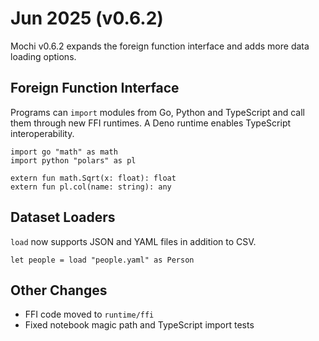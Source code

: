 # Jun 2025 (v0.6.2)

Mochi v0.6.2 expands the foreign function interface and adds more data loading options.

## Foreign Function Interface

Programs can `import` modules from Go, Python and TypeScript and call them through new FFI runtimes. A Deno runtime enables TypeScript interoperability.

```mochi
import go "math" as math
import python "polars" as pl

extern fun math.Sqrt(x: float): float
extern fun pl.col(name: string): any
```

## Dataset Loaders

`load` now supports JSON and YAML files in addition to CSV.

```mochi
let people = load "people.yaml" as Person
```

## Other Changes

- FFI code moved to `runtime/ffi`
- Fixed notebook magic path and TypeScript import tests
